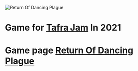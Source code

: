 ![Return Of Dancing Plague](http://img.itch.zone/aW1nLzY1MzUyNzYucG5n/original/P61XFY.png)
# Game for [Tafra Jam](https://itch.io/jam/tafrajam21) In 2021
# Game page [Return Of Dancing Plague](https://rouhayem.itch.io/rodp)
